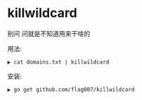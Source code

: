 # killwildcard
别问 问就是不知道用来干啥的

用法:

```
▶ cat domains.txt | killwildcard
```

安装:

```
▶ go get github.com/flag007/killwildcard
```
